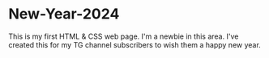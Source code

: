 # New-Year-2024
This is my first HTML &amp; CSS web page. I'm a newbie in this area. I've created this for my TG channel subscribers to wish them a happy new year.

